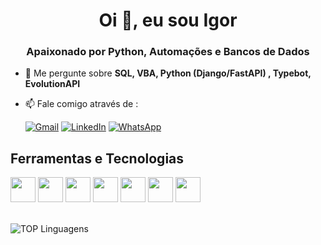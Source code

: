<h1 align="center">Oi 👋, eu sou Igor</h1>
<h3 align="center">Apaixonado por Python, Automações e Bancos de Dados</h3>

- 💬 Me pergunte sobre **SQL, VBA, Python (Django/FastAPI) , Typebot, EvolutionAPI**

- 📫 Fale comigo através de :
  <p align="left">
  <a href="#" title="Gmail">
  <img src="https://img.shields.io/badge/-Gmail-FF0000?style=flat-square&labelColor=FF0000&logo=gmail&logoColor=white&link=igor77876@gmail.com" alt="Gmail"/></a>
  <a href="#" title="LinkedIn">
  <img src="https://img.shields.io/badge/-Linkedin-0e76a8?style=flat-square&logo=Linkedin&logoColor=white&link=www.linkedin.com/in/igor-santos-b0b815247" alt="LinkedIn"/></a>
  <a href="#" title="WhatsApp">
  <img src="https://img.shields.io/badge/-WhatsApp-25d366?style=flat-square&labelColor=25d366&logo=whatsapp&logoColor=white&link=https://api.whatsapp.com/send/?phone=5511972339756&text&type=phone_number&app_absent=0" alt="WhatsApp"/></a>
</p>

## Ferramentas e Tecnologias
<div >
  <img loading="lazy" src="https://cdn.jsdelivr.net/gh/devicons/devicon@latest/icons/microsoftsqlserver/microsoftsqlserver-original.svg" style="width: 40px; height: 40px;" />
  <img loading="lazy" src="https://cdn.jsdelivr.net/gh/devicons/devicon@latest/icons/python/python-original.svg" style="width: 40px; height: 40px;" />
  <img loading="lazy" src="https://cdn.jsdelivr.net/gh/devicons/devicon@latest/icons/fastapi/fastapi-original.svg" style="width: 40px; height: 40px;" />
  <img loading="lazy" src="https://cdn.jsdelivr.net/gh/devicons/devicon@latest/icons/django/django-plain.svg" style="width: 40px; height: 40px;"/>
  <img loading="lazy" src="https://cdn.jsdelivr.net/gh/devicons/devicon@latest/icons/docker/docker-original-wordmark.svg" style="width: 40px; height: 40px;" />
  <img loading="lazy" src="https://cdn.jsdelivr.net/gh/devicons/devicon@latest/icons/selenium/selenium-original.svg" style="width: 40px; height: 40px;" />
  <img loading="lazy" src="https://cdn.jsdelivr.net/gh/devicons/devicon@latest/icons/html5/html5-plain-wordmark.svg" style="width: 40px; height: 40px;" />
</div>
<br>

![TOP Linguagens](https://github-readme-stats.vercel.app/api/top-langs/?username=IgorSantRocha&layout=compact&theme=dracula)

